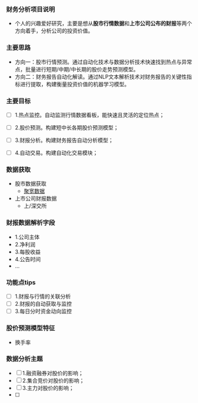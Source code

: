 ### 财务分析项目说明
- 个人的兴趣爱好研究，主要是想从**股市行情数据**和**上市公司公布的财报**等两个方向着手，分析公司的投资价值。

### 主要思路
- 方向一：股市行情预测。通过自动化技术与数据分析技术快速找到热点与异常点，批量进行短期/中期/中长期的股价走势预测模型。
- 方向二：财务报告自动化解读。通过NLP文本解析技术对财务报告的关键性指标进行提取，构建衡量投资价值的机器学习模型。


### 主要目标
- [ ] 1.热点监控。自动监测行情数据看板，能快速且灵活的定位热点；
- [ ] 2.股价预测。构建短中长各期股价预测模型；
- [ ] 3.财报分析。构建财务报告自动分析模型；
- [ ] 4.自动交易。构建自动化交易模块；


### 数据获取
- 股市数据获取
  - [聚宽数据](https://www.joinquant.com/help/api/help#name:JQData)
- 上市公司财报数据
  - 上/深交所

### 财报数据解析字段
- 1.公司主体
- 2.净利润
- 3.每股收益
- 4.公告时间
- ...

### 功能点tips
- [ ] 1.财报与行情的关联分析
- [ ] 2.财报的自动获取与监控
- [ ] 3.每日分时资金动向监控

### 股价预测模型特征
- 换手率

### 数据分析主题
- [ ] 1.融资融券对股价的影响；
- [ ] 2.集合竞价对股价的影响；
- [ ] 3.主力对股价的影响；
- [ ] 
